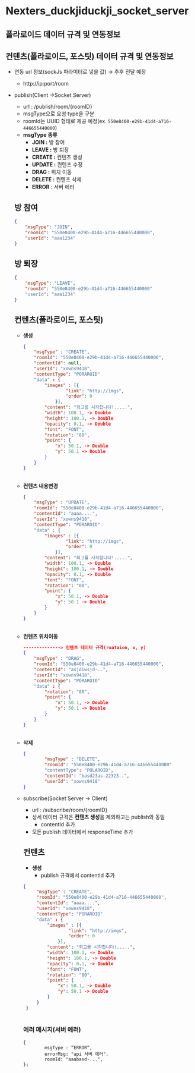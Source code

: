 # Nexters_duckjiduckji_socket_server

## **폴라로이드 데이터 규격 및 연동정보**

## 컨텐츠(폴라로이드, 포스팃) **데이터 규격 및 연동정보**

- 연동 url 정보(sockJs 파라미터로 넣을 값) → 추후 전달 예정
    - http://ip:port/room
- publish(Client →Socket Server)
    - url : /publish/room/{roomID}
    - msgType으로 요청 type을 구분
    - roomId는 UUID 형태로 제공 예정(ex. `550e8400-e29b-41d4-a716-446655440000`)
    - **msgType 종류**
        - **JOIN :** 방 참여
        - **LEAVE :** 방 퇴장
        - **CREATE :** 컨텐츠 생성
        - **UPDATE :** 컨텐츠 수정
        - **DRAG :** 위치 이동
        - **DELETE :** 컨텐츠 삭제
        - **ERROR** : 서버 에러
    
    ## 방 참여
    
    ```json
    {
    	"msgType": "JOIN",
        "roomId": "550e8400-e29b-41d4-a716-446655440000",
        "userId": "aaa1234"
    }
    ```
    
    ## 방 퇴장
    
    ```json
    {
    	"msgType": "LEAVE",
        "roomId": "550e8400-e29b-41d4-a716-446655440000"
    	"userId": "aaa1234"
    }
    ```
    
    ## 컨텐츠(폴라로이드, 포스팃)
    
    - **생성**
        
        ```json
       {
        	"msgType" : "CREATE",
            "roomId": "550e8400-e29b-41d4-a716-446655440000",
            "contentId": null,
            "userId": "xowns9418",
        	"contentType": "PORAROID"
        	"data" : {
        	    "images" : [{
                        "link": "http://imgs",
                        "order": 0
                    }],
        	    "content": "회고를 시작합니다!.....",
        	    "width": 100.1, -> Double
        	    "height": 100.1, -> Double
        	    "opacity": 0.1, -> Double
        		"font": "FONT",
                "rotation": "80",
        	    "point": {
        			"x": 50.1, -> Double
        			"y": 50.1 -> Double
        		}
        	}
        }
                
        ```
        
    - **컨텐츠 내용변경**
        ```json
       {
        	"msgType" : "UPDATE",
            "roomId": "550e8400-e29b-41d4-a716-446655440000",
            "contentId": "aaaa....",
            "userId": "xowns9418",
        	"contentType": "PORAROID"
        	"data" : {
        	    "images" : [{
                        "link": "http://imgs",
                        "order": 0
                    }],
        	    "content": "회고를 시작합니다!.....",
        	    "width": 100.1, -> Double
        	    "height": 100.1, -> Double
        	    "opacity": 0.1, -> Double
        		"font": "FONT",
                "rotation": "80",
        	    "point": {
        			"x": 50.1, -> Double
        			"y": 50.1 -> Double
        		}
        	}
        }
                
        ```
    - **컨텐츠 위치이동**
        
        ```json
        --------------> 컨텐츠 데이터 규격(roataion, x, y)
        {
        	"msgType" : "DRAG",
            "roomId": "550e8400-e29b-41d4-a716-446655440000",
            "contentId": "asjdiwsjd-..",
            "userId": "xowns9418",
        	"contentType": "PORAROID"
        	"data" : {
        	    "rotation": "80",
        	    "point": {
        			"x": 50.1, -> Double
        			"y": 50.1 -> Double
        		}
        	}
        }
                   
        ```
    
    
    - **삭제**
        
        ```json
        {
        		"msgType" : "DELETE",
                "roomId": "550e8400-e29b-41d4-a716-446655440000"
        		"contentType": "POLAROID",
        	    "contentId": "basd23as-22323..",
                "userId": "xowns9418"
        }
        ```
        
    
    - subscribe(Socket Server → Client)
        - url : /subscribe/room/{roomID}
        - 상세 데이터 규격은 **컨텐츠 생성**을 제외하고는 publish와 동일
            - contentId 추가
        - 모든 publish 데이터에서 responseTime 추가
            
            
        
        ## 컨텐츠
        
        - **생성**
            - publish 규격에서 contentId 추가
       ```json
       {
        	"msgType" : "CREATE",
            "roomId": "550e8400-e29b-41d4-a716-446655440000",
            "contentId": "aaaa....",
            "userId": "xowns9418",
        	"contentType": "PORAROID"
        	"data" : {
        	    "images" : [{
                        "link": "http://imgs",
                        "order": 0
                    }],
        	    "content": "회고를 시작합니다!.....",
        	    "width": 100.1, -> Double
        	    "height": 100.1, -> Double
        	    "opacity": 0.1, -> Double
        		"font": "FONT",
                "rotation": "80",
        	    "point": {
        			"x": 50.1, -> Double
        			"y": 50.1 -> Double
        		}
        	}
        }
                
        ```
            
        
        ### 에러 메시지(서버 에러)
        
        ```
        {
        		msgType : ”ERROR”,
        		errorMsg: "api 서버 에러",
        		roomId: "aaabasd-...",
        };
        ```
